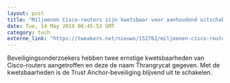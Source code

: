 ```yaml
---
layout: post
title: "Miljoenen Cisco-routers zijn kwetsbaar voor aanhoudend uitschakelen Trust Anchor"
date: Tue, 14 May 2019 08:45:53 GMT
category: tech
externe_link: "https://tweakers.net/nieuws/152762/miljoenen-cisco-routers-zijn-kwetsbaar-voor-aanhoudend-uitschakelen-trust-anchor.html"
---
```


Beveiligingsonderzoekers hebben twee ernstige kwetsbaarheden van Cisco-routers aangetroffen en deze de naam Thrangrycat gegeven. Met de kwetsbaarheden is de Trust Anchor-beveiliging blijvend uit te schakelen.<img src="http://feeds.feedburner.com/~r/tweakers/mixed/~4/Xcrn5EnDkf4" height="1" width="1" alt=""/>

